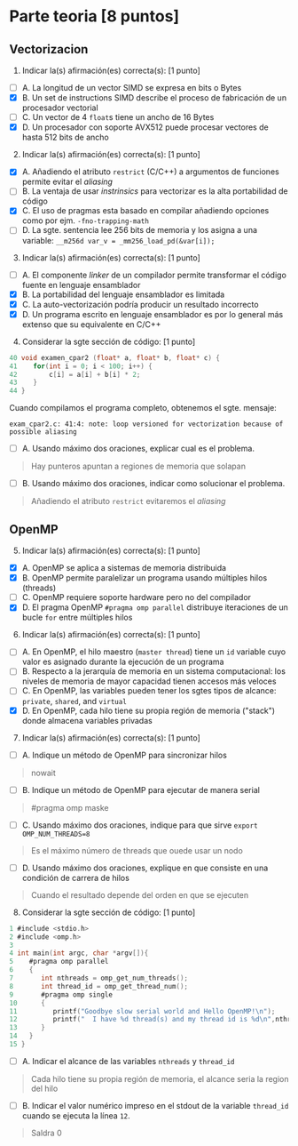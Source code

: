 # Parte teoria [8 puntos]

## Vectorizacion

1. Indicar la(s) afirmación(es) correcta(s): [1 punto]
- [ ] A. La longitud de un vector SIMD se expresa en bits o Bytes
- [X] B. Un set de instructions SIMD describe el proceso de fabricación de un procesador vectorial
- [ ] C. Un vector de 4 `float`s tiene un ancho de 16 Bytes
- [X] D. Un procesador con soporte AVX512 puede procesar vectores de hasta 512 bits de ancho

2. Indicar la(s) afirmación(es) correcta(s): [1 punto]
- [X] A. Añadiendo el atributo `restrict` (C/C++) a argumentos de funciones permite evitar el _aliasing_
- [ ] B. La ventaja de usar _instrinsics_ para vectorizar es la alta portabilidad de código
- [X] C. El uso de pragmas esta basado en compilar añadiendo opciones como por ejm. `-fno-trapping-math`
- [ ] D. La sgte. sentencia lee 256 bits de memoria y los asigna a una variable: `__m256d var_v = _mm256_load_pd(&var[i]);`

3. Indicar la(s) afirmación(es) correcta(s): [1 punto]
- [ ] A. El componente _linker_ de un compilador permite transformar el código fuente en lenguaje ensamblador
- [X] B. La portabilidad del lenguaje ensamblador es limitada
- [X] C. La auto-vectorización podría producir un resultado incorrecto
- [X] D. Un programa escrito en lenguaje ensamblador es por lo general más extenso que su equivalente en C/C++

4. Considerar la sgte sección de código: [1 punto]

```c
40 void examen_cpar2 (float* a, float* b, float* c) {
41    for(int i = 0; i < 100; i++) {
42        c[i] = a[i] + b[i] * 2;
43    }
44 }
```

Cuando compilamos el programa completo, obtenemos el sgte. mensaje:

```
exam_cpar2.c: 41:4: note: loop versioned for vectorization because of possible aliasing
```

- [ ] A. Usando máximo dos oraciones, explicar cual es el problema.
> Hay punteros apuntan a regiones de memoria que solapan
- [ ] B. Usando máximo dos oraciones, indicar como solucionar el problema.
> Añadiendo el atributo `restrict` evitaremos el _aliasing_

## OpenMP

5. Indicar la(s) afirmación(es) correcta(s): [1 punto]
- [X] A. OpenMP se aplica a sistemas de memoria distribuida
- [X] B. OpenMP permite paralelizar un programa usando múltiples hilos (threads)
- [ ] C. OpenMP requiere soporte hardware pero no del compilador
- [X] D. El pragma OpenMP `#pragma omp parallel` distribuye iteraciones de un bucle `for` entre múltiples hilos

6. Indicar la(s) afirmación(es) correcta(s): [1 punto]
- [ ] A. En OpenMP, el hilo maestro (`master thread`) tiene un `id` variable cuyo valor es asignado durante la ejecución de un programa
- [ ] B. Respecto a la jerarquía de memoria en un sistema computacional: los niveles de memoria de mayor capacidad tienen accesos más veloces
- [ ] C. En OpenMP, las variables pueden tener los sgtes tipos de alcance: `private`, `shared`, and `virtual`
- [X] D. En OpenMP, cada hilo tiene su propia región de memoria ("stack") donde almacena variables privadas

7. Indicar la(s) afirmación(es) correcta(s): [1 punto]
- [ ] A. Indique un método de OpenMP para sincronizar hilos
> nowait
- [ ] B. Indique un método de OpenMP para ejecutar de manera serial
> #pragma omp maske
- [ ] C. Usando máximo dos oraciones, indique para que sirve `export OMP_NUM_THREADS=8`
> Es el máximo número de threads que ouede usar un nodo
- [ ] D. Usando máximo dos oraciones, explique en que consiste en una condición de carrera de hilos
> Cuando el resultado depende del orden en que se ejecuten

8. Considerar la sgte sección de código: [1 punto]

```c
1 #include <stdio.h>
2 #include <omp.h>
3 
4 int main(int argc, char *argv[]){
5    #pragma omp parallel
6    {
7       int nthreads = omp_get_num_threads();
8       int thread_id = omp_get_thread_num();
9       #pragma omp single
10      {
11         printf("Goodbye slow serial world and Hello OpenMP!\n");
12         printf("  I have %d thread(s) and my thread id is %d\n",nthreads,thread_id);
13      }
14   }
15 }
```

- [ ] A. Indicar el alcance de las variables `nthreads` y `thread_id`
> Cada hilo tiene su propia región de memoria, el alcance seria la region del hilo
- [ ] B. Indicar el valor numérico impreso en el stdout de la variable `thread_id` cuando se ejecuta la línea `12`.
> Saldra 0
